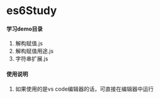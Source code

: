 # es6Study

#### 学习demo目录
1. 解构赋值.js
2. 解构赋值用途.js
3. 字符串扩展.js

#### 使用说明

1.  如果使用的是vs code编辑器的话，可直接在编辑器中运行

